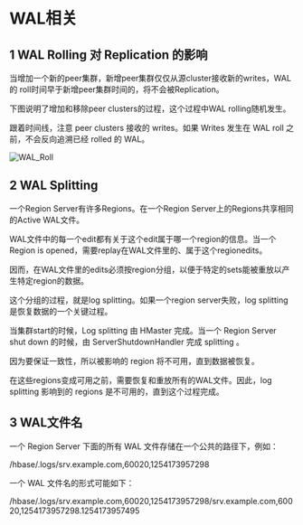 # WAL相关

## 1 WAL Rolling 对 Replication 的影响
当增加一个新的peer集群，新增peer集群仅仅从源cluster接收新的writes，WAL 的 roll时间早于新增peer集群时间的，将不会被Replication。

下图说明了增加和移除peer clusters的过程，这个过程中WAL rolling随机发生。

跟着时间线，注意 peer clusters 接收的 writes。如果 Writes 发生在 WAL roll 之前，不会反向追溯已经 rolled 的 WAL。

![WAL_Roll](https://github.com/yilong2001/yl-hbase-rep/blob/master/img/WAL_rolling.png)

## 2 WAL Splitting
一个Region Server有许多Regions。在一个Region Server上的Regions共享相同的Active WAL文件。

WAL文件中的每一个edit都有关于这个edit属于哪一个region的信息。当一个Region is opened，需要replay在WAL文件里的、属于这个regionedits。

因而，在WAL文件里的edits必须按region分组，以便于特定的sets能被重放以产生特定region的数据。

这个分组的过程，就是log splitting。如果一个region server失败，log splitting是恢复数据的一个关键过程。

当集群start的时候，Log splitting 由 HMaster 完成。当一个 Region Server shut down 的时候，由 ServerShutdownHandler 完成 splitting 。

因为要保证一致性，所以被影响的 region 将不可用，直到数据被恢复。

在这些regions变成可用之前，需要恢复和重放所有的WAL文件。因此，log splitting 影响到的 regions 是不可用的，直到这个过程完成。

## 3 WAL文件名
一个 Region Server 下面的所有 WAL 文件存储在一个公共的路径下，例如：

/hbase/.logs/srv.example.com,60020,1254173957298

一个 WAL 文件名的形式可能如下：

/hbase/.logs/srv.example.com,60020,1254173957298/srv.example.com,60020,1254173957298.1254173957495


